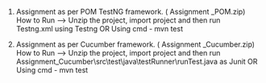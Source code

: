 1.  Assignment as per POM TestNG framework.  ( Assignment _POM.zip)
How to Run -->  Unzip the project, import project and then run Testng.xml using Testng
OR
Using cmd - mvn test

2. Assignment as per Cucumber framework. ( Assignment _Cucumber.zip)
How to Run -->  Unzip the project, import project and then run Assignment_Cucumber\src\test\java\testRunner\runTest.java as Junit
OR
Using cmd - mvn test   

